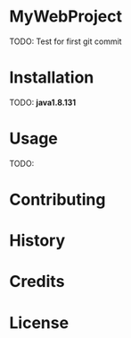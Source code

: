 # MyWebProject
TODO: Test for first git commit

# Installation
TODO: **java1.8.131**

# Usage
TODO:

# Contributing

# History

# Credits

# License
